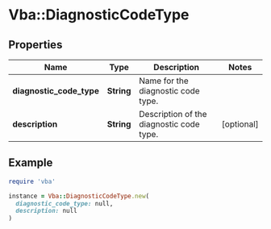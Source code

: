 # Vba::DiagnosticCodeType

## Properties

| Name | Type | Description | Notes |
| ---- | ---- | ----------- | ----- |
| **diagnostic_code_type** | **String** | Name for the diagnostic code type. |  |
| **description** | **String** | Description of the diagnostic code type. | [optional] |

## Example

```ruby
require 'vba'

instance = Vba::DiagnosticCodeType.new(
  diagnostic_code_type: null,
  description: null
)
```


